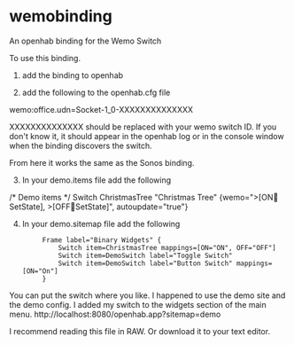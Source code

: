 wemobinding
===========

An openhab binding for the Wemo Switch

To use this binding.

1) add the binding to openhab

2) add the following to the openhab.cfg file

  wemo:office.udn=Socket-1_0-XXXXXXXXXXXXXX
  
  XXXXXXXXXXXXXX should be replaced with your wemo switch ID. 
  If you don't know it, it should appear in the openhab log or in the console window when the binding discovers the switch.
  
From here it works the same as the Sonos binding.

3) In your demo.items file add the following

  /* Demo items */
  Switch ChristmasTree      "Christmas Tree"      {wemo=">[ON:office:SetState], >[OFF:office:SetState]", autoupdate="true"}

4) In your demo.sitemap file add the following

			Frame label="Binary Widgets" {
				Switch item=ChristmasTree mappings=[ON="ON", OFF="OFF"]
				Switch item=DemoSwitch label="Toggle Switch"
				Switch item=DemoSwitch label="Button Switch" mappings=[ON="On"]
			}

You can put the switch where you like. I happened to use the demo site and the demo config. 
I added my switch to the widgets section of the main menu. 
http://localhost:8080/openhab.app?sitemap=demo

I recommend reading this file in RAW. Or download it to your text editor.
